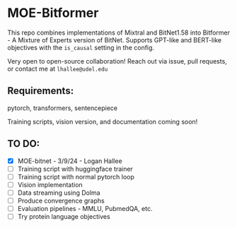 # MOE-Bitformer
This repo combines implementations of Mixtral and BitNet1.58 into Bitformer - A Mixture of Experts version of BitNet. Supports GPT-like and BERT-like objectives with the `is_causal` setting in the config.

Very open to open-source collaboration! Reach out via issue, pull requests, or contact me at `lhallee@udel.edu`

## Requirements:
pytorch, transformers, sentencepiece

Training scripts, vision version, and documentation coming soon!

## TO DO:
- [x] MOE-bitnet - 3/9/24 - Logan Hallee 
- [ ] Training script with huggingface trainer
- [ ] Training script with normal pytorch loop
- [ ] Vision implementation
- [ ] Data streaming using Dolma
- [ ] Produce convergence graphs
- [ ] Evaluation pipelines - MMLU, PubmedQA, etc.
- [ ] Try protein language objectives
